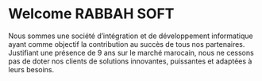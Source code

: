 # Welcome RABBAH SOFT

Nous sommes une société d’intégration et de développement informatique ayant comme objectif la contribution au succès de tous nos partenaires.  
Justifiant une présence de 9 ans sur le marché marocain, nous ne cessons pas de doter nos clients de solutions innovantes, puissantes et adaptées à leurs besoins.



